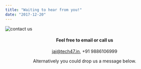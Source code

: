```yaml
---
title: "Waiting to hear from you!"
date: "2017-12-20"
---
```


![contact us](contact.jpg)

<h4 align="center"> Feel free to email or call us </h4>
<p align="center"><a href="mailto:jai@tech47.in">jai@tech47.in</a>, +91 9886106999</p>

<p align="center"> Alternatively you could drop us a message below. </p>
